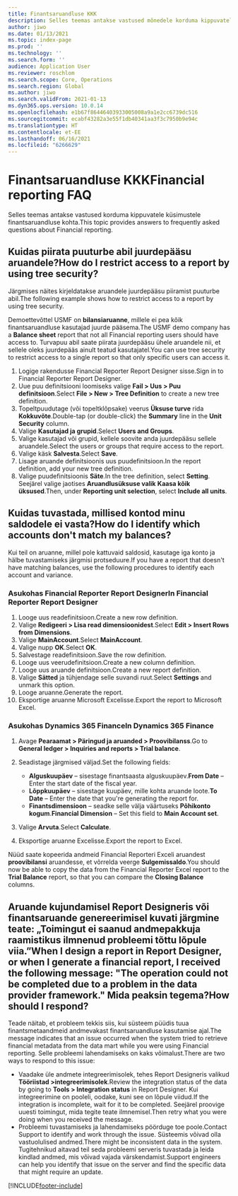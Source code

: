 ```yaml
---
title: Finantsaruandluse KKK
description: Selles teemas antakse vastused mõnedele korduma kippuvatele küsimustele finantsaruandluse kohta.
author: jiwo
ms.date: 01/13/2021
ms.topic: index-page
ms.prod: ''
ms.technology: ''
ms.search.form: ''
audience: Application User
ms.reviewer: roschlom
ms.search.scope: Core, Operations
ms.search.region: Global
ms.author: jiwo
ms.search.validFrom: 2021-01-13
ms.dyn365.ops.version: 10.0.14
ms.openlocfilehash: e1b67f86446403933005008a9a1e2cc6739dc516
ms.sourcegitcommit: ecabf43282a3e55f1db40341aa3f3c7950b9e94c
ms.translationtype: HT
ms.contentlocale: et-EE
ms.lasthandoff: 06/16/2021
ms.locfileid: "6266629"
---
```

# <a name="financial-reporting-faq"></a><span data-ttu-id="49d47-103">Finantsaruandluse KKK</span><span class="sxs-lookup"><span data-stu-id="49d47-103">Financial reporting FAQ</span></span>

<span data-ttu-id="49d47-104">Selles teemas antakse vastused korduma kippuvatele küsimustele finantsaruandluse kohta.</span><span class="sxs-lookup"><span data-stu-id="49d47-104">This topic provides answers to frequently asked questions about Financial reporting.</span></span>

## <a name="how-do-i-restrict-access-to-a-report-by-using-tree-security"></a><span data-ttu-id="49d47-105">Kuidas piirata puuturbe abil juurdepääsu aruandele?</span><span class="sxs-lookup"><span data-stu-id="49d47-105">How do I restrict access to a report by using tree security?</span></span>

<span data-ttu-id="49d47-106">Järgmises näites kirjeldatakse aruandele juurdepääsu piiramist puuturbe abil.</span><span class="sxs-lookup"><span data-stu-id="49d47-106">The following example shows how to restrict access to a report by using tree security.</span></span>

<span data-ttu-id="49d47-107">Demoettevõttel USMF on **bilansiaruanne**, millele ei pea kõik finantsaruandluse kasutajad juurde pääsema.</span><span class="sxs-lookup"><span data-stu-id="49d47-107">The USMF demo company has a **Balance sheet** report that not all Financial reporting users should have access to.</span></span> <span data-ttu-id="49d47-108">Turvapuu abil saate piirata juurdepääsu ühele aruandele nii, et sellele oleks juurdepääs ainult teatud kasutajatel.</span><span class="sxs-lookup"><span data-stu-id="49d47-108">You can use tree security to restrict access to a single report so that only specific users can access it.</span></span>

1. <span data-ttu-id="49d47-109">Logige rakendusse Financial Reporter Report Designer sisse.</span><span class="sxs-lookup"><span data-stu-id="49d47-109">Sign in to Financial Reporter Report Designer.</span></span>
2. <span data-ttu-id="49d47-110">Uue puu definitsiooni loomiseks valige **Fail \> Uus \> Puu definitsioon**.</span><span class="sxs-lookup"><span data-stu-id="49d47-110">Select **File \> New \> Tree Definition** to create a new tree definition.</span></span>
3. <span data-ttu-id="49d47-111">Topeltpuudutage (või topeltklõpsake) veerus **Üksuse turve** rida **Kokkuvõte**.</span><span class="sxs-lookup"><span data-stu-id="49d47-111">Double-tap (or double-click) the **Summary** line in the **Unit Security** column.</span></span>
4. <span data-ttu-id="49d47-112">Valige **Kasutajad ja grupid**.</span><span class="sxs-lookup"><span data-stu-id="49d47-112">Select **Users and Groups**.</span></span>
5. <span data-ttu-id="49d47-113">Valige kasutajad või grupid, kellele soovite anda juurdepääsu sellele aruandele.</span><span class="sxs-lookup"><span data-stu-id="49d47-113">Select the users or groups that require access to the report.</span></span>
6. <span data-ttu-id="49d47-114">Valige käsk **Salvesta**.</span><span class="sxs-lookup"><span data-stu-id="49d47-114">Select **Save**.</span></span>
7. <span data-ttu-id="49d47-115">Lisage aruande definitsioonis uus puudefinitsioon.</span><span class="sxs-lookup"><span data-stu-id="49d47-115">In the report definition, add your new tree definition.</span></span>
8. <span data-ttu-id="49d47-116">Valige puudefinitsioonis **Säte**.</span><span class="sxs-lookup"><span data-stu-id="49d47-116">In the tree definition, select **Setting**.</span></span> <span data-ttu-id="49d47-117">Seejärel valige jaotises **Aruandlusüksuse valik** **Kaasa kõik üksused**.</span><span class="sxs-lookup"><span data-stu-id="49d47-117">Then, under **Reporting unit selection**, select **Include all units**.</span></span>

## <a name="how-do-i-identify-which-accounts-dont-match-my-balances"></a><span data-ttu-id="49d47-118">Kuidas tuvastada, millised kontod minu saldodele ei vasta?</span><span class="sxs-lookup"><span data-stu-id="49d47-118">How do I identify which accounts don't match my balances?</span></span>

<span data-ttu-id="49d47-119">Kui teil on aruanne, millel pole kattuvaid saldosid, kasutage iga konto ja hälbe tuvastamiseks järgmisi protseduure.</span><span class="sxs-lookup"><span data-stu-id="49d47-119">If you have a report that doesn't have matching balances, use the following procedures to identify each account and variance.</span></span>

### <a name="in-financial-reporter-report-designer"></a><span data-ttu-id="49d47-120">Asukohas Financial Reporter Report Designer</span><span class="sxs-lookup"><span data-stu-id="49d47-120">In Financial Reporter Report Designer</span></span>

1. <span data-ttu-id="49d47-121">Looge uus readefinitsioon.</span><span class="sxs-lookup"><span data-stu-id="49d47-121">Create a new row definition.</span></span>
2. <span data-ttu-id="49d47-122">Valige **Redigeeri \> Lisa read dimensioonidest**.</span><span class="sxs-lookup"><span data-stu-id="49d47-122">Select **Edit \> Insert Rows from Dimensions**.</span></span>
3. <span data-ttu-id="49d47-123">Valige **MainAccount**.</span><span class="sxs-lookup"><span data-stu-id="49d47-123">Select **MainAccount**.</span></span>
4. <span data-ttu-id="49d47-124">Valige nupp **OK**.</span><span class="sxs-lookup"><span data-stu-id="49d47-124">Select **OK**.</span></span>
5. <span data-ttu-id="49d47-125">Salvestage readefinitsioon.</span><span class="sxs-lookup"><span data-stu-id="49d47-125">Save the row definition.</span></span>
6. <span data-ttu-id="49d47-126">Looge uus veerudefinitsioon.</span><span class="sxs-lookup"><span data-stu-id="49d47-126">Create a new column definition.</span></span>
7. <span data-ttu-id="49d47-127">Looge uus aruande definitsioon.</span><span class="sxs-lookup"><span data-stu-id="49d47-127">Create a new report definition.</span></span>
8. <span data-ttu-id="49d47-128">Valige **Sätted** ja tühjendage selle suvandi ruut.</span><span class="sxs-lookup"><span data-stu-id="49d47-128">Select **Settings** and unmark this option.</span></span>
9. <span data-ttu-id="49d47-129">Looge aruanne.</span><span class="sxs-lookup"><span data-stu-id="49d47-129">Generate the report.</span></span> 
10. <span data-ttu-id="49d47-130">Eksportige aruanne Microsoft Excelisse.</span><span class="sxs-lookup"><span data-stu-id="49d47-130">Export the report to Microsoft Excel.</span></span>

### <a name="in-dynamics-365-finance"></a><span data-ttu-id="49d47-131">Asukohas Dynamics 365 Finance</span><span class="sxs-lookup"><span data-stu-id="49d47-131">In Dynamics 365 Finance</span></span>

1. <span data-ttu-id="49d47-132">Avage **Pearaamat \> Päringud ja aruanded \> Proovibilanss**.</span><span class="sxs-lookup"><span data-stu-id="49d47-132">Go to **General ledger \> Inquiries and reports \> Trial balance**.</span></span>
2. <span data-ttu-id="49d47-133">Seadistage järgmised väljad.</span><span class="sxs-lookup"><span data-stu-id="49d47-133">Set the following fields:</span></span>

    - <span data-ttu-id="49d47-134">**Alguskuupäev** – sisestage finantsaasta alguskuupäev.</span><span class="sxs-lookup"><span data-stu-id="49d47-134">**From Date** – Enter the start date of the fiscal year.</span></span>
    - <span data-ttu-id="49d47-135">**Lõppkuupäev** – sisestage kuupäev, mille kohta aruande loote.</span><span class="sxs-lookup"><span data-stu-id="49d47-135">**To Date** – Enter the date that you're generating the report for.</span></span>
    - <span data-ttu-id="49d47-136">**Finantsdimensioon** – seadke selle välja väärtuseks **Põhikonto kogum**.</span><span class="sxs-lookup"><span data-stu-id="49d47-136">**Financial Dimension** – Set this field to **Main Account set**.</span></span>

3. <span data-ttu-id="49d47-137">Valige **Arvuta**.</span><span class="sxs-lookup"><span data-stu-id="49d47-137">Select **Calculate**.</span></span>
4. <span data-ttu-id="49d47-138">Eksportige aruanne Excelisse.</span><span class="sxs-lookup"><span data-stu-id="49d47-138">Export the report to Excel.</span></span>

<span data-ttu-id="49d47-139">Nüüd saate kopeerida andmeid Financial Reporteri Exceli aruandest **proovibilansi** aruandesse, et võrrelda veerge **Sulgemissaldo**.</span><span class="sxs-lookup"><span data-stu-id="49d47-139">You should now be able to copy the data from the Financial Reporter Excel report to the **Trial Balance** report, so that you can compare the **Closing Balance** columns.</span></span>

## <a name="when-i-design-a-report-in-report-designer-or-when-i-generate-a-financial-report-i-received-the-following-message-the-operation-could-not-be-completed-due-to-a-problem-in-the-data-provider-framework-how-should-i-respond"></a><span data-ttu-id="49d47-140">Aruande kujundamisel Report Designeris või finantsaruande genereerimisel kuvati järgmine teate: „Toimingut ei saanud andmepakkuja raamistikus ilmnenud probleemi tõttu lõpule viia.”</span><span class="sxs-lookup"><span data-stu-id="49d47-140">When I design a report in Report Designer, or when I generate a financial report, I received the following message: "The operation could not be completed due to a problem in the data provider framework."</span></span> <span data-ttu-id="49d47-141">Mida peaksin tegema?</span><span class="sxs-lookup"><span data-stu-id="49d47-141">How should I respond?</span></span>

<span data-ttu-id="49d47-142">Teade näitab, et probleem tekkis siis, kui süsteem püüdis tuua finantsmetaandmeid andmevakast finantsaruandluse kasutamise ajal.</span><span class="sxs-lookup"><span data-stu-id="49d47-142">The message indicates that an issue occurred when the system tried to retrieve financial metadata from the data mart while you were using Financial reporting.</span></span> <span data-ttu-id="49d47-143">Selle probleemi lahendamiseks on kaks võimalust.</span><span class="sxs-lookup"><span data-stu-id="49d47-143">There are two ways to respond to this issue:</span></span>

- <span data-ttu-id="49d47-144">Vaadake üle andmete integreerimisolek, tehes Report Designeris valikud **Tööriistad \>integreerimisolek**.</span><span class="sxs-lookup"><span data-stu-id="49d47-144">Review the integration status of the data by going to **Tools \> Integration status** in Report Designer.</span></span> <span data-ttu-id="49d47-145">Kui integreerimine on pooleli, oodake, kuni see on lõpule viidud.</span><span class="sxs-lookup"><span data-stu-id="49d47-145">If the integration is incomplete, wait for it to be completed.</span></span> <span data-ttu-id="49d47-146">Seejärel proovige uuesti toimingut, mida tegite teate ilmnemisel.</span><span class="sxs-lookup"><span data-stu-id="49d47-146">Then retry what you were doing when you received the message.</span></span>
- <span data-ttu-id="49d47-147">Probleemi tuvastamiseks ja lahendamiseks pöörduge toe poole.</span><span class="sxs-lookup"><span data-stu-id="49d47-147">Contact Support to identify and work through the issue.</span></span> <span data-ttu-id="49d47-148">Süsteemis võivad olla vastuolulised andmed.</span><span class="sxs-lookup"><span data-stu-id="49d47-148">There might be inconsistent data in the system.</span></span> <span data-ttu-id="49d47-149">Tugitehnikud aitavad teil seda probleemi serveris tuvastada ja leida kindlad andmed, mis võivad vajada värskendamist.</span><span class="sxs-lookup"><span data-stu-id="49d47-149">Support engineers can help you identify that issue on the server and find the specific data that might require an update.</span></span>

[!INCLUDE[footer-include](../../includes/footer-banner.md)]
